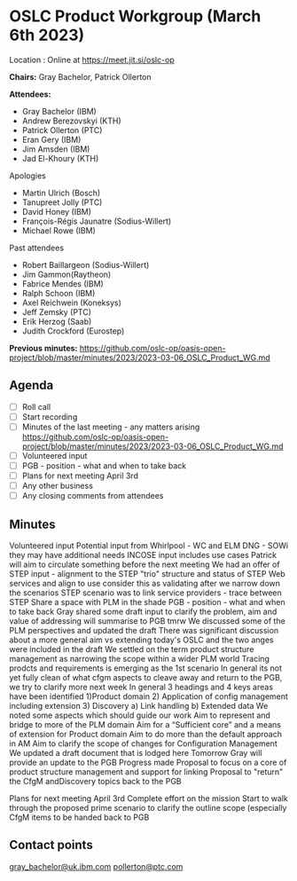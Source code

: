 # OSLC Product Workgroup (March 6th 2023)

Location : Online at https://meet.jit.si/oslc-op

**Chairs:** Gray Bachelor, Patrick Ollerton

**Attendees:** 

- Gray Bachelor (IBM)
- Andrew Berezovskyi (KTH)
- Patrick Ollerton (PTC)
- Eran Gery (IBM)
- Jim Amsden (IBM)
- Jad El-Khoury (KTH)

Apologies
- Martin Ulrich (Bosch)
- Tanupreet Jolly (PTC)
- David Honey (IBM)
- François-Régis Jaunatre (Sodius-Willert)
- Michael Rowe (IBM)

Past attendees
- Robert Baillargeon (Sodius-Willert)
- Jim Gammon(Raytheon)
- Fabrice Mendes (IBM)
- Ralph Schoon (IBM)
- Axel Reichwein (Koneksys)
- Jeff Zemsky (PTC)
- Erik Herzog (Saab)
- Judith Crockford (Eurostep)

**Previous minutes:** https://github.com/oslc-op/oasis-open-project/blob/master/minutes/2023/2023-03-06_OSLC_Product_WG.md

## Agenda

- [ ] Roll call
- [ ] Start recording
- [ ] Minutes of the last meeting - any matters arising
https://github.com/oslc-op/oasis-open-project/blob/master/minutes/2023/2023-03-06_OSLC_Product_WG.md
- [ ] Volunteered input
- [ ] PGB - position - what and when to take back		
- [ ] Plans for next meeting April 3rd
- [ ] Any other business
- [ ] Any closing comments from attendees

## Minutes


Volunteered input
	Potential input from Whirlpool - WC and ELM DNG - SOWi
		they may have additional needs
			INCOSE input includes use cases
			Patrick will aim to circulate something before the next meeting
	We had an offer of STEP input - alignment to the STEP "trio" structure and status of STEP Web services and align to use 
		consider this as validating after we narrow down the scenarios
			STEP scenario was to link service providers - trace between STEP Share a space with PLM in the shade 
PGB - position - what and when to take back
	Gray shared some draft input to clarify the problem, aim and value of addressing
		will summarise to PGB tmrw
	We discussed some of the PLM perspectives and updated the draft 
	There was significant discussion about a more general aim vs extending today's OSLC and the two anges were included in the draft
	We settled on the term product structure management as narrowing the scope within a wider PLM world
	Tracing prodcts and requirements is emerging as the 1st scenario
	In general its not yet fully clean of what cfgm aspects to cleave away and return to the PGB, we try to clarify more next week
	In general 3 headings and 4 keys areas have been identified
		1)Product domain
		2) Application of config management including extension
		3) Discovery
			a) Link handling
			b) Extended data
	We noted some aspects which should guide our work
		Aim to represent and bridge to more of the PLM domain 
		Aim for a “Sufficient core” and a means of extension for Product domain
		Aim to do more than the default approach in AM
		Aim to clarify the scope of changes for Configuration Management
	We updated a draft document that is lodged here
	Tomorrow Gray will provide an update to the PGB
		Progress made
		Proposal to focus on a core of product structure management and support for linking
		Proposal to "return" the CfgM andDiscovery topics back to the PGB 
		
Plans for next meeting April 3rd
	Complete effort on the mission
	Start to walk through the proposed prime scenario to clarify the outline scope	(especially CfgM items to be handed back to PGB




## Contact points

gray_bachelor@uk.ibm.com
pollerton@ptc.com
